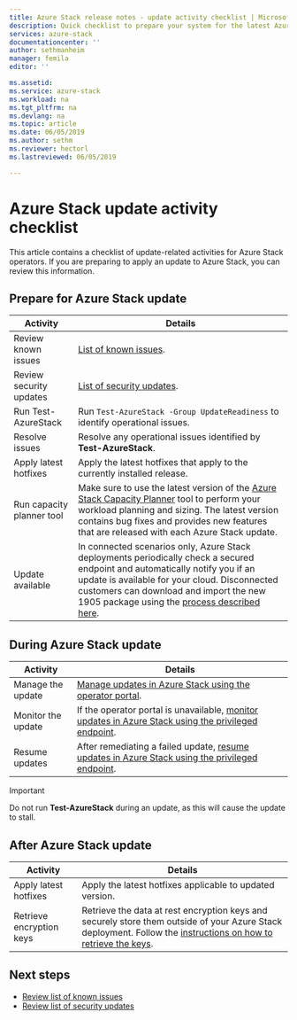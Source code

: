 ```yaml
---
title: Azure Stack release notes - update activity checklist | Microsoft Docs
description: Quick checklist to prepare your system for the latest Azure Stack update.
services: azure-stack
documentationcenter: ''
author: sethmanheim
manager: femila
editor: ''

ms.assetid:  
ms.service: azure-stack
ms.workload: na
ms.tgt_pltfrm: na
ms.devlang: na
ms.topic: article
ms.date: 06/05/2019
ms.author: sethm
ms.reviewer: hectorl
ms.lastreviewed: 06/05/2019

---
```


# Azure Stack update activity checklist

This article contains a checklist of update-related activities for Azure Stack operators. If you are preparing to apply an update to Azure Stack, you can review this information.

## Prepare for Azure Stack update

| Activity              | Details                                                                          |
|-----------------------|----------------------------------------------------------------------------------|
| Review known issues   | [List of known issues](azure-stack-release-notes-known-issues-1905.md).                |
| Review security updates | [List of security updates](azure-stack-release-notes-security-updates-1905.md).      |
| Run Test-AzureStack   | Run `Test-AzureStack -Group UpdateReadiness` to identify operational issues.      |
| Resolve issues        | Resolve any operational issues identified by **Test-AzureStack**.                |
| Apply latest hotfixes | Apply the latest hotfixes that apply to the currently installed release.         |
| Run capacity planner tool | Make sure to use the latest version of the [Azure Stack Capacity Planner](https://aka.ms/azstackcapacityplanner) tool to perform your workload planning and sizing. The latest version contains bug fixes and provides new features that are released with each Azure Stack update. |
| Update available       | In connected scenarios only, Azure Stack deployments periodically check a secured endpoint and automatically notify you if an update is available for your cloud. Disconnected customers can download and import the new 1905 package using the  [process described here](azure-stack-apply-updates.md).               |

## During Azure Stack update

| Activity              | Details                                                                          |
|-----------------------|----------------------------------------------------------------------------------|
| Manage the update         | [Manage updates in Azure Stack using the operator portal](azure-stack-updates.md). |
| Monitor the update        | If the operator portal is unavailable, [monitor updates in Azure Stack using the privileged endpoint](azure-stack-monitor-update.md). |
| Resume updates            | After remediating a failed update, [resume updates in Azure Stack using the privileged endpoint](azure-stack-monitor-update.md). |

> [!IMPORTANT]  
> Do not run **Test-AzureStack** during an update, as this will cause the update to stall.

## After Azure Stack update

| Activity              | Details                                                                          |
|-----------------------|----------------------------------------------------------------------------------|
| Apply latest hotfixes | Apply the latest hotfixes applicable to updated version.                          |
| Retrieve encryption keys | Retrieve the data at rest encryption keys and securely store them outside of your Azure Stack deployment. Follow the [instructions on how to retrieve the keys](azure-stack-security-bitlocker.md). |

## Next steps

- [Review list of known issues](azure-stack-release-notes-known-issues-1905.md)
- [Review list of security updates](azure-stack-release-notes-security-updates-1905.md)
